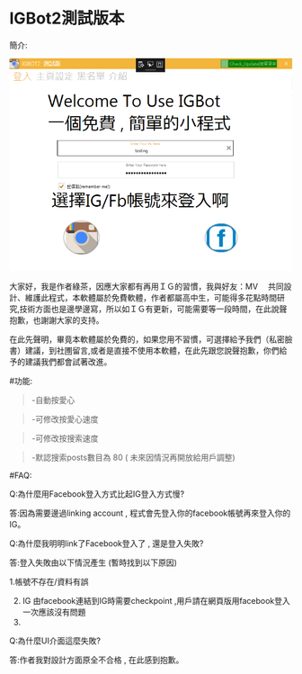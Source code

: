# IGBot2測試版本
簡介: 

![Main](https://raw.githubusercontent.com/MichaelNoobstyle/IGBot2/master/IGBotMain.png)

大家好，我是作者綠茶，因應大家都有再用ＩＧ的習慣，我與好友：MV　
共同設計、維護此程式，本軟體屬於免費軟體，作者都屬高中生，可能得多花點時間研究,技術方面也是邊學邊寫，所以如ＩＧ有更新，可能需要等一段時間，在此說聲抱歉，也謝謝大家的支持。

在此先聲明，畢竟本軟體屬於免費的，如果您用不習慣，可選擇給予我們（私密臉書）建議，到社圑留言,或者是直接不使用本軟體，在此先跟您說聲抱歉，你們給予的建議我們都會試著改進。
    
    
 #功能:
> -自動按愛心 

>-可修改按愛心速度
 
>-可修改按搜索速度 
 
>-默認搜索posts數目為 80 ( 未來因情況再開放給用戶調整) 
 
 
 #FAQ:
 
 Q:為什麼用Facebook登入方式比起IG登入方式慢?
 
 答:因為需要邊過linking account , 程式會先登入你的facebook帳號再來登入你的IG。
 
 Q:為什麼我明明link了Facebook登入了 , 還是登入失敗? 
 
 答:登入失敗由以下情況產生 (暫時找到以下原因)
 
 1.帳號不存在/資料有誤 
 
 2. IG 由facebook連結到IG時需要checkpoint ,用戶請在網頁版用facebook登入一次應該沒有問題 
 3. 
 Q:為什麼UI介面這麼失敗? 

答:作者我對設計方面原全不合格 , 在此感到抱歉。

 
